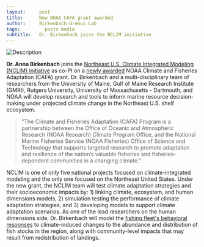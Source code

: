 ```yaml
---
layout:     post
title:      New NOAA CAFA grant awarded
author:     Birkenbach-Oremus Lab
tags: 		  posts media
subtitle:  	Dr. Birkenbach joins the NCLIM initiative
---
```

<!-- Start Writing Below in Markdown -->
![Description](http://birkenbach-oremus-lab.github.io/website/img/posts/2024-08-14-1.png)

**Dr. Anna Birkenbach** joins the [Northeast U.S. Climate Integrated Modeling (NCLIM) Initiative](https://gmri.org/projects/northeast-climate-integrated-modeling-nclim/) as co-PI on a [newly awarded](https://cpo.noaa.gov/funded_projects/nclim-2-northeast-u-s-climate-integrated-modeling-initiative-to-meet-ocean-decision-challenges/) NOAA Climate and Fisheries Adaptation (CAFA) grant. Dr. Birkenbach and a multi-disciplinary team of researchers from the University of Maine, Gulf of Maine Research Institute (GMRI), Rutgers University, University of Massachusetts - Dartmouth, and NOAA will develop research and tools to inform marine resource decision-making under projected climate change in the Northeast U.S. shelf ecosystem. 

>"The Climate and Fisheries Adaptation (CAFA) Program is a partnership between the Office of Oceanic and Atmospheric Research (NOAA Research) Climate Program Office, and the National Marine Fisheries Service (NOAA Fisheries) Office of Science and Technology that supports targeted research to promote adaptation and resilience of the nation’s valuable fisheries and fisheries-dependent communities in a changing climate."

NCLIM is one of only five national projects focused on climate-integrated modeling and the only one focused on the Northeast United States. Under the new grant, the NCLIM team will test climate adaptation strategies and their socioeconomic impacts by: 1) linking climate, ecosystem, and human dimensions models, 2) simulation testing the performance of climate adaptation strategies, and 3) developing models to support climate adaptation scenarios. As one of the lead researchers on the human dimensions side, Dr. Birkenbach will model the [fishing fleet's behavioral responses](https://www.journals.uchicago.edu/doi/10.1086/727356) to climate-induced changes to the abundance and distribution of fish stocks in the region, along with community-level impacts that may result from redistribution of landings.

